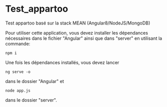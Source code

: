 # Test_appartoo
Test appartoo basé sur la stack MEAN (Angular8/NodeJS/MongoDB)


Pour utiliser cette application, vous devez installer les dépendances nécessaires dans le fichier "Angular" ainsi que dans "server" en utilisant la commande:

```
npm i
```

Une fois les dépendances installés, vous devez lancer 


```
ng serve -o
``` 

dans le dossier "Angular" et 


```
node app.js
```


dans le dossier "server".

